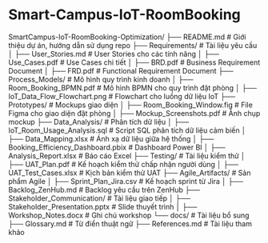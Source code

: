 # Smart-Campus-IoT-RoomBooking

SmartCampus-IoT-RoomBooking-Optimization/
├── README.md                    # Giới thiệu dự án, hướng dẫn sử dụng repo
├── Requirements/                # Tài liệu yêu cầu
│   ├── User_Stories.md          # User Stories cho các tính năng
│   ├── Use_Cases.pdf            # Use Cases chi tiết
│   ├── BRD.pdf                  # Business Requirement Document
│   ├── FRD.pdf                  # Functional Requirement Document
├── Process_Models/              # Mô hình quy trình kinh doanh
│   ├── Room_Booking_BPMN.pdf    # Mô hình BPMN cho quy trình đặt phòng
│   ├── IoT_Data_Flow_Flowchart.png  # Flowchart cho luồng dữ liệu IoT
├── Prototypes/                  # Mockups giao diện
│   ├── Room_Booking_Window.fig      # File Figma cho giao diện đặt phòng
│   ├── Mockup_Screenshots.pdf   # Ảnh chụp mockup
├── Data_Analysis/               # Phân tích dữ liệu
│   ├── IoT_Room_Usage_Analysis.sql  # Script SQL phân tích dữ liệu cảm biến
│   ├── Data_Mapping.xlsx        # Ánh xạ dữ liệu giữa hệ thống
│   ├── Booking_Efficiency_Dashboard.pbix  # Dashboard Power BI
│   ├── Analysis_Report.xlsx     # Báo cáo Excel
├── Testing/                     # Tài liệu kiểm thử
│   ├── UAT_Plan.pdf             # Kế hoạch kiểm thử chấp nhận người dùng
│   ├── UAT_Test_Cases.xlsx      # Kịch bản kiểm thử UAT
├── Agile_Artifacts/             # Sản phẩm Agile
│   ├── Sprint_Plan_Jira.csv     # Kế hoạch sprint từ Jira
│   ├── Backlog_ZenHub.md        # Backlog yêu cầu trên ZenHub
├── Stakeholder_Communication/   # Tài liệu giao tiếp
│   ├── Stakeholder_Presentation.pptx  # Slide thuyết trình
│   ├── Workshop_Notes.docx       # Ghi chú workshop
└── docs/                        # Tài liệu bổ sung
    ├── Glossary.md              # Từ điển thuật ngữ
    ├── References.md            # Tài liệu tham khảo
